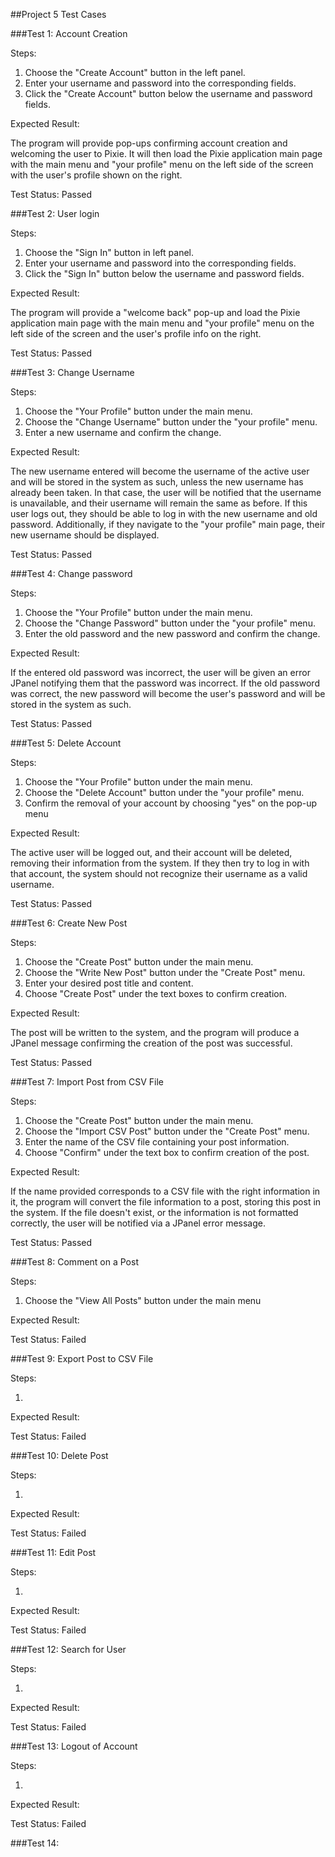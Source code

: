 ##Project 5 Test Cases

###Test 1: Account Creation

Steps:

1. Choose the "Create Account" button in the left panel.
2. Enter your username and password into the corresponding fields.
3. Click the "Create Account" button below the username and password fields.

Expected Result:

The program will provide pop-ups confirming account creation and welcoming the user to Pixie.
It will then load the Pixie application main page with the main menu and "your profile" menu on 
the left side of the screen with the user's profile shown on the right.

Test Status: Passed

###Test 2: User login

Steps:

1. Choose the "Sign In" button in left panel.
2. Enter your username and password into the corresponding fields.
3. Click the "Sign In" button below the username and password fields.

Expected Result: 

The program will provide a "welcome back" pop-up and load the Pixie application main page 
with the main menu and "your profile" menu on the left side of the screen and the user's profile
info on the right.

Test Status: Passed


###Test 3: Change Username

Steps:

1. Choose the "Your Profile" button under the main menu.
2. Choose the "Change Username" button under the "your profile" menu.
3. Enter a new username and confirm the change.

Expected Result:

The new username entered will become the username of the active user and will be stored in the system as such,
unless the new username has already been taken. In that case, the user will be notified that the username is unavailable,
and their username will remain the same as before.
If this user logs out, they should be able to log in with the new username and old password. 
Additionally, if they navigate to the "your profile" main page, their new username should be displayed.

Test Status: Passed

###Test 4: Change password

Steps:

1. Choose the "Your Profile" button under the main menu.
2. Choose the "Change Password" button under the "your profile" menu.
3. Enter the old password and the new password and confirm the change.

Expected Result:

If the entered old password was incorrect, the user will be given an error JPanel notifying them that the password
was incorrect. If the old password was correct, the new password will become the user's password and will be stored in
the system as such. 

Test Status: Passed

###Test 5: Delete Account

Steps:

1. Choose the "Your Profile" button under the main menu.
2. Choose the "Delete Account" button under the "your profile" menu.
3. Confirm the removal of your account by choosing "yes" on the pop-up menu

Expected Result:

The active user will be logged out, and their account will be deleted, removing their
information from the system. If they then try to log in with that account, the system should
not recognize their username as a valid username.

Test Status: Passed

###Test 6: Create New Post

Steps:

1. Choose the "Create Post" button under the main menu.
2. Choose the "Write New Post" button under the "Create Post" menu.
3. Enter your desired post title and content.
4. Choose "Create Post" under the text boxes to confirm creation.

Expected Result:

The post will be written to the system, and the program will produce a JPanel message
confirming the creation of the post was successful.

Test Status: Passed

###Test 7: Import Post from CSV File

Steps:

1. Choose the "Create Post" button under the main menu.
2. Choose the "Import CSV Post" button under the "Create Post" menu.
3. Enter the name of the CSV file containing your post information.
4. Choose "Confirm" under the text box to confirm creation of the post.

Expected Result:

If the name provided corresponds to a CSV file with the right information in it, the program
will convert the file information to a post, storing this post in the system. If the file doesn't exist,
or the information is not formatted correctly, the user will be notified via a JPanel error message.

Test Status: Passed

###Test 8: Comment on a Post

Steps:

1. Choose the "View All Posts" button under the main menu

Expected Result:

Test Status: Failed

###Test 9: Export Post to CSV File

Steps:

1.

Expected Result:

Test Status: Failed

###Test 10: Delete Post

Steps:

1.

Expected Result:

Test Status: Failed

###Test 11: Edit Post

Steps:

1.

Expected Result:

Test Status: Failed

###Test 12: Search for User

Steps:

1.

Expected Result:

Test Status: Failed

###Test 13: Logout of Account

Steps:

1. 

Expected Result:

Test Status: Failed

###Test 14: 